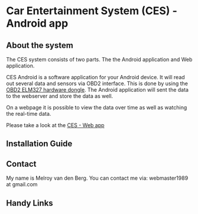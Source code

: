 Car Entertainment System (CES) - Android app
=======

About the system
------
The CES system consists of two parts. The the Android application and Web application.

CES Android is a software application for your Android device. It will read out several data and sensors via OBD2 interface. 
This is done by using the [OBD2 ELM327 hardware dongle](http://elm327.nl/index.php?id_product=1&controller=product). The Android application will sent the data to the webserver and store the data as well.

On a webpage it is possible to view the data over time as well as watching the real-time data.


Please take a look at the [CES - Web app](https://github.com/danger89/CES_Web)

Installation Guide
------


Contact
------

My name is Melroy van den Berg. You can contact me via: webmaster1989 at gmail.com


Handy Links
------
